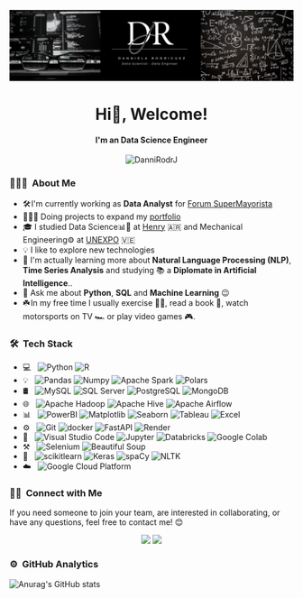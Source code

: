 ![image](https://github.com/DanniRodrJ/DanniRodrJ/blob/main/github.png)

<h1 align="center"> Hi👋, Welcome! </h1> 
<h4 align="center"> I'm an Data Science Engineer </h4> 
<p align="center"> <img src="https://komarev.com/ghpvc/?username=DanniRodrJ&label=Profile%20views&color=05122A&style=flat" alt="DanniRodrJ" /> </p>

<h3> 👩🏻‍💻 &nbsp;About Me </h3>

- 🛠️ I'm currently working as **Data Analyst** for [Forum SuperMayorista](https://www.linkedin.com/company/forum-supermayorista/)
- 👩🏻‍💻 Doing projects to expand my [portfolio](https://www.datascienceportfol.io/dannirodrj)
- 🎓 I studied Data Science📊🤖 at [Henry](https://www.soyhenry.com/) 🇦🇷 and Mechanical Engineering⚙️ at [UNEXPO](https://virtualunexpo.com/) 🇻🇪 
- 💡 I like to explore new technologies 
- 🌱 I'm actually learning more about **Natural Language Processing (NLP)**, **Time Series Analysis** and studying ​📚​ a **Diplomate in Artificial Intelligence**.. 
- 💬 Ask me about **Python**, **SQL** and **Machine Learning** 😉
- ☘️ In my free time I usually exercise 🏋️‍♀️, read a book 📖, watch motorsports on TV 🏎️ or play video games 🎮. 

### 🛠 &nbsp;Tech Stack 

- 💻 &nbsp;
  ![Python](https://img.shields.io/badge/-Python-05122A?style=flat&logo=python)
  ![R](https://img.shields.io/badge/-R-05122A?style=flat&logo=r)
- 💡 &nbsp;
  ![Pandas](https://img.shields.io/badge/-Pandas-05122A?style=flat&logo=pandas)
  ![Numpy](https://img.shields.io/badge/-Numpy-05122A?style=flat&logo=numpy)
  ![Apache Spark](https://img.shields.io/badge/-Apache%20Spark-05122A?style=flat&logo=apachespark)
  ![Polars](https://img.shields.io/badge/-Polars-05122A?style=flat&logo=polars&logoColor=white)
- 🛢 &nbsp;
  ![MySQL](https://img.shields.io/badge/-MySQL-05122A?style=flat&logo=mysql)
  ![SQL Server](https://img.shields.io/badge/Microsoft%20SQL%20Server-05122A?style=flat&logo=microsoft%20sql%20server)
  ![PostgreSQL](https://img.shields.io/badge/-PostgreSQL-05122A?style=flat&logo=postgresql)
  ![MongoDB](https://img.shields.io/badge/-MongoDB-05122A?style=flat&logo=mongodb)
- 🌐 &nbsp;
  ![Apache Hadoop](https://img.shields.io/badge/-Apache%20Hadoop-05122A?style=flat&logo=apachehadoop)
  ![Apache Hive](https://img.shields.io/badge/-Apache%20Hive-05122A?style=flat&logo=hive)
  ![Apache Airflow](https://img.shields.io/badge/-Apache%20Airflow-05122A?style=flat&logo=apache%20airflow&logoColor=white)
- 📊 &nbsp;
  ![PowerBI](https://img.shields.io/badge/-Power%20BI-05122A?style=flat&logo=powerbi)
  ![Matplotlib](https://img.shields.io/badge/-Matplotlib-05122A?style=flat&logo=matplotlib&logoColor=white)
  ![Seaborn](https://img.shields.io/badge/-Seaborn-05122A?style=flat&logo=seaborn&logoColor=white)
  ![Tableau](https://img.shields.io/badge/-Tableau-05122A?style=flat&logo=tableau)
  ![Excel](https://img.shields.io/badge/-Microsoft%20Excel-05122A?style=flat&logo=microsoft%20excel)
- ⚙️ &nbsp;
  ![Git](https://img.shields.io/badge/-Git-05122A?style=flat&logo=git)
  ![docker](https://img.shields.io/badge/-Docker-05122A?style=flat&logo=docker)
  ![FastAPI](https://img.shields.io/badge/-FastAPI-05122A?style=flat&logo=fastapi)
  ![Render](https://img.shields.io/badge/-Render-05122A?style=flat&logo=render)
- 🔧 &nbsp;
  ![Visual Studio Code](https://img.shields.io/badge/-Visual%20Studio%20Code-05122A?style=flat&logo=visual-studio-code&logoColor=007ACC)
  ![Jupyter](https://img.shields.io/badge/-Jupyter-05122A?style=flat&logo=jupyter)
  ![Databricks](https://img.shields.io/badge/-Databricks-05122A?style=flat&logo=databricks)
  ![Google Colab](https://img.shields.io/badge/-Google%20Colab-05122A?style=flat&logo=googlecolab)
- ⚒️ &nbsp;
  ![Selenium](https://img.shields.io/badge/-Selenium-05122A?style=flat&logo=selenium&logoColor=white)
  ![Beautiful Soup](https://img.shields.io/badge/-Beautiful%20Soup-05122A?style=flat&logo=beautiful%20soup&logoColor=white)
- 🤖 &nbsp;
  ![scikitlearn](https://img.shields.io/badge/-Scikit%20learn-05122A?style=flat&logo=scikitlearn)
  ![Keras](https://img.shields.io/badge/-Keras-05122A?style=flat&logo=keras)
  ![spaCy](https://img.shields.io/badge/-spaCy-05122A?style=flat&logo=spacy)
  ![NLTK](https://img.shields.io/badge/-NLTK-05122A?style=flat&logo=nltk)
- ​☁️ &nbsp;
  ![Google Cloud Platform](https://img.shields.io/badge/-Google%20Cloud%20Platform-05122A?style=flat&logo=google%20cloud&logoColor=white)
  

### 🤝🏻 &nbsp;Connect with Me
If you need someone to join your team, are interested in collaborating, or have any questions, feel free to contact me! 😊

<p align="center">
  <a href="https://linkedin.com/in/danniela-rodriguez-jove-/"><img src="https://img.shields.io/badge/-Danniela%20Rodriguez%20Jove-0077B5?style=flat&logo=Linkedin&logoColor=white"/></a>
  <a href="mailto:dannielarodriguezjove@gmail.com"><img src="https://img.shields.io/badge/-dannielarodriguezjove@gmail.com-D14836?style=flat&logo=Gmail&logoColor=white"/></a>
</p>

### ⚙️ &nbsp;GitHub Analytics
![Anurag's GitHub stats](https://github-readme-stats.vercel.app/api?username=DanniRodrJ&show_icons=true&theme=dracula)

